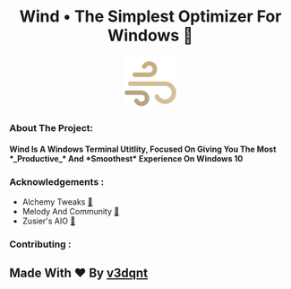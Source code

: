 
<h1 align="center">Wind • The Simplest Optimizer For Windows 🌃</h1>
<div align="center">
  <img src="https://github.com/v3dqnt/Wind/blob/main/icons8-wind-96.png" align="center"> 
</div>

### About The Project:
<h4>Wind Is A Windows Terminal Utitlity, Focused On Giving You The Most *_Productive_* And *Smoothest* Experience On Windows 10</h4>

###  Acknowledgements :
- Alchemy Tweaks [🔗](https://www.youtube.com/@ALCHEMYTWEAKS)
- Melody And Community [🔗](https://discord.com/invite/fzWpQgm)
- Zusier's AIO [🔗](https://github.com/Zusier/Zusiers-optimization-Batch)

### Contributing :
## Made With ❤ By [v3dqnt](http://github.com/v3dqnt "v3dqnt")
